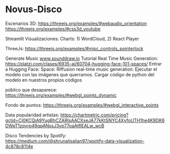 # Novus-Disco

Escenarios 3D:
https://threejs.org/examples/#webaudio_orientation
https://threejs.org/examples/#css3d_youtube


Streamlit Visualizaciones:
Charts: 1) WordCloud, 2) React Player

ThreeJs:
https://threejs.org/examples/#misc_controls_pointerlock

Generate Music
www.sounddraw.io
Tutorial Real Time Music Generation: https://platzi.com/clases/6935-ai/60704-hugging-face-101-spaces/ 
Entrar a Hugging Face: Space: Riffusion real-time music generation: Ejecutar el modelo con las imágenes que querramos. Cargar código de python del modelo en nuestros propios códigos

público que desaparece:
https://threejs.org/examples/#webgl_points_dynamic

Fondo de puntos:
https://threejs.org/examples/#webgl_interactive_points

Data popularidad artistas:
https://chartmetric.com/pricing?gclid=Cj0KCQiA9YugBhCZARIsAACXxeJA77kKtSNYC4XyfoUTH1he4K9DK6DWeT1zqyrp49qpANssJ3yp77oaAtflEALw_wcB

Disco Tendencies by Spotify:
https://medium.com/@shrunalisalian97/spotify-data-visualization-4c878c8114e
